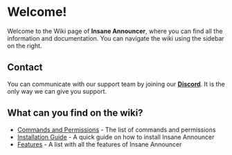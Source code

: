 # Welcome!
Welcome to the Wiki page of **Insane Announcer**, where you can find all the information and documentation. You can navigate the wiki using the sidebar on the right.
<br>

## Contact
You can communicate with our support team by joining our **[Discord](https://discord.gg/3JuHDm8)**. It is the only way we can give you support.
<br>

## What can you find on the wiki?
- [Commands and Permissions](./overview/commands&permissions) - The list of commands and permissions
- [Installation Guide](./installation) - A quick guide on how to install Insane Announcer
- [Features](./features) - A list with all the features of Insane Announcer
